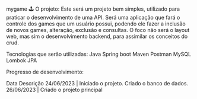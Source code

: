 mygame 🕹️
O projeto:
Este será um projeto bem simples, utilizado para praticar o desenvolvimento de uma API. Será uma aplicação que fará o controle dos games que um usuário possui, podendo ele fazer a inclusão de novos games, alteração, exclusão e consultas. O foco não será o layout web, mas sim o desenvolvimento backend, para assimilar os conceitos do crud.

Tecnologias que serão utilizadas:
Java
Spring boot
Maven
Postman
MySQL
Lombok
JPA


Progresso de desenvolvimento:

Data	Descrição
24/06/2023	| Iniciado o projeto. Criado o banco de dados.
26/06/2023  | Criado o projeto principal
